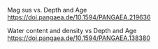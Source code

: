 Mag sus vs. Depth and Age
https://doi.pangaea.de/10.1594/PANGAEA.219636

Water content and density vs Depth and Age
https://doi.pangaea.de/10.1594/PANGAEA.138380